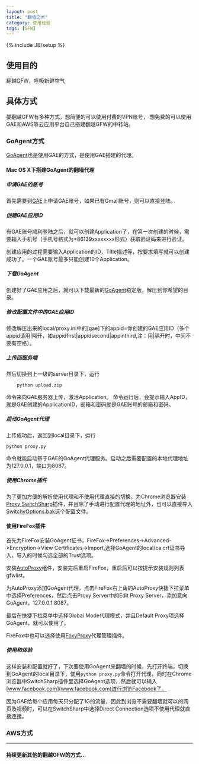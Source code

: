 ```yaml
---
layout: post
title: "翻墙之术"
category: 使用经验
tags: [GFW]
---
```

{% include JB/setup %}

## 使用目的
翻越GFW，呼吸新鲜空气

## 具体方式
要翻越GFW有多种方式，想简便的可以使用付费的VPN账号，
想免费的可以使用GAE和AWS等云应用平台自己搭建翻越GFW的中转站。
### GoAgent方式
[GoAgent](http://code.google.com/p/goagent/)也是使用GAE的方式，是使用GAE搭建的代理。
#### Mac OS X下搭建GoAgent的翻墙代理
##### 申请GAE的账号
首先需要到[GAE](http://appengine.google.com)上申请GAE账号，如果已有Gmail账号，则可以直接登陆。
##### 创建GAE应用ID
有GAE账号顺利登陆之后，就可以创建Application了，在第一次创建的时候，需要输入手机号（手机号格式为+86139xxxxxxxx形式）获取验证码来进行验证。

创建应用的过程需要输入Application的ID，Title描述等，按要求填写就可以创建成功了。一个GAE账号最多只能创建10个Application。
##### 下载GoAgent
创建好了GAE应用之后，就可以下载最新的[GoAgent](http://code.google.com/p/goagent/)稳定版，解压到你希望的目录。
##### 修改配置文件中的GAE应用ID
修改解压出来的local/proxy.ini中的[gae]下的appid=你创建的GAE应用ID（多个appid请用|隔开，如appidfirst|appidsecond|appinthird,注：用|隔开时，中间不要有空格）。
##### 上传回服务端
然后切换到上一级的server目录下，运行

		python upload.zip

命令来向GAE服务器上传，激活Application。
命令运行后，会提示输入AppID，就是GAE创建的ApplicationID，邮箱和密码就是GAE账号的邮箱和密码。
##### 启动GoAgent代理
上传成功后，返回到local目录下，运行

	python proxy.py
命令就能启动基于GAE的GoAgent代理服务。启动之后需要配置的本地代理地址为127.0.0.1，端口为8087。	

##### 使用Chrome插件
为了更加方便的解析使用代理和不使用代理直接的切换，为Chrome浏览器安装[Proxy SwitchSharp](https://chrome.google.com/webstore/detail/dpplabbmogkhghncfbfdeeokoefdjegm)插件，并且除了手动进行配置代理的地址外，也可以直接导入[SwitchyOptions.bak](http://goagent.googlecode.com/files/SwitchyOptions.bak)这个配置文件。
#### 使用FireFox插件
首先为FireFox安装GoAgent证书，FireFox->Preferences->Advanced->Encryption->View Certificates->Import,选择GoAgent的local/ca.crt证书导入，导入的时候勾选全部的Trust选项。

安装[AutoProxy](https://addons.mozilla.org/zh-CN/firefox/addon/autoproxy/)组件，安装完后重启FireFox，重启后可以按提示安装规则列表gfwlist。

为AutoProxy添加GoAgent代理，点击FireFox右上角的AutoProxy快捷下拉菜单中选择Preferences，然后点击Proxy Server中的Edit Proxy Server，添加意向GoAgent，127.0.0.1:8087。

最后在快捷下拉菜单中选择Global Mode代理模式，并且Default Proxy项选择GoAgent，就可以使用了。

FireFox中也可以选择使用[FoxyProxy](https://addons.mozilla.org/zh-cn/firefox/addon/foxyproxy-standard/)代理管理插件。

##### 使用和体验
这样安装和配置就好了，下次要使用GoAgent来翻墙的时候，先打开终端，切换到GoAgent的local目录下，使用`python proxy.py`命令打开代理，同时在Chrome浏览器中SwitchSharp插件里选择GoAgent选项，然后就可以输入[www.facebook.com](www.facebook.com)进行浏览Facebook了。

因为GAE给每个应用每天只分配了1G的流量，因此到浏览不需要翻墙就可以的网页及视频时，可以在SwitchSharp中选择Direct Connection选项不使用代理就直接连接。

### AWS方式
	


---
#### 持续更新其他的翻越GFW的方式…
